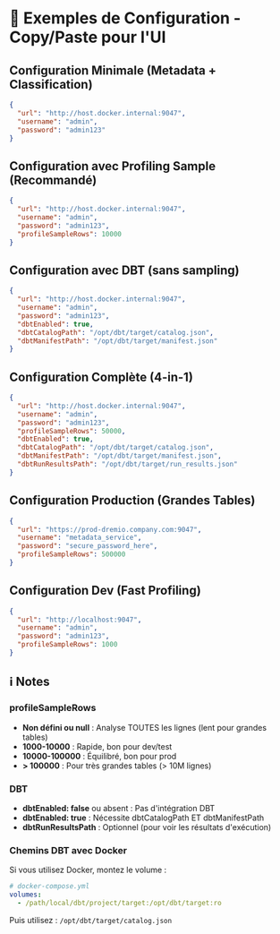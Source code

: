 # 📝 Exemples de Configuration - Copy/Paste pour l'UI

## Configuration Minimale (Metadata + Classification)

```json
{
  "url": "http://host.docker.internal:9047",
  "username": "admin",
  "password": "admin123"
}
```

## Configuration avec Profiling Sample (Recommandé)

```json
{
  "url": "http://host.docker.internal:9047",
  "username": "admin",
  "password": "admin123",
  "profileSampleRows": 10000
}
```

## Configuration avec DBT (sans sampling)

```json
{
  "url": "http://host.docker.internal:9047",
  "username": "admin",
  "password": "admin123",
  "dbtEnabled": true,
  "dbtCatalogPath": "/opt/dbt/target/catalog.json",
  "dbtManifestPath": "/opt/dbt/target/manifest.json"
}
```

## Configuration Complète (4-in-1)

```json
{
  "url": "http://host.docker.internal:9047",
  "username": "admin",
  "password": "admin123",
  "profileSampleRows": 50000,
  "dbtEnabled": true,
  "dbtCatalogPath": "/opt/dbt/target/catalog.json",
  "dbtManifestPath": "/opt/dbt/target/manifest.json",
  "dbtRunResultsPath": "/opt/dbt/target/run_results.json"
}
```

## Configuration Production (Grandes Tables)

```json
{
  "url": "https://prod-dremio.company.com:9047",
  "username": "metadata_service",
  "password": "secure_password_here",
  "profileSampleRows": 500000
}
```

## Configuration Dev (Fast Profiling)

```json
{
  "url": "http://localhost:9047",
  "username": "admin",
  "password": "admin123",
  "profileSampleRows": 1000
}
```

## ℹ️ Notes

### profileSampleRows

- **Non défini ou null** : Analyse TOUTES les lignes (lent pour grandes tables)
- **1000-10000** : Rapide, bon pour dev/test
- **10000-100000** : Équilibré, bon pour prod
- **> 100000** : Pour très grandes tables (> 10M lignes)

### DBT

- **dbtEnabled: false** ou absent : Pas d'intégration DBT
- **dbtEnabled: true** : Nécessite dbtCatalogPath ET dbtManifestPath
- **dbtRunResultsPath** : Optionnel (pour voir les résultats d'exécution)

### Chemins DBT avec Docker

Si vous utilisez Docker, montez le volume :

```yaml
# docker-compose.yml
volumes:
  - /path/local/dbt/project/target:/opt/dbt/target:ro
```

Puis utilisez : `/opt/dbt/target/catalog.json`
